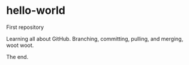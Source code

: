 # hello-world
First repository

Learning all about GitHub.  Branching, committing, pulling, and merging, woot woot.

The end.
